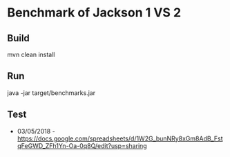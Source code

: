 # Benchmark of Jackson 1 VS 2
## Build
mvn clean install
## Run
java -jar target/benchmarks.jar

## Test
* 03/05/2018 - https://docs.google.com/spreadsheets/d/1W2G_bunNRy8xGm8AdB_FstqFeGWD_ZFh1Yn-Oa-0q8Q/edit?usp=sharing